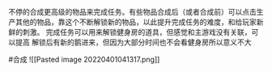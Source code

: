不停的合成更高级的物品来完成任务。有些物品合成后（或者合成前）可以点击生产其他的物品，靠这个不断解锁新的物品，以此提升完成任务的难度，和给玩家新鲜的刺激。
完成任务可以用来解锁健身房的道具，但感觉和主游戏没有关联，可以提高
解锁后有新的鹅进来，但因为大部分时间也不会看健身房所以意义不大

#合成 
![[Pasted image 20220401041317.png]]
